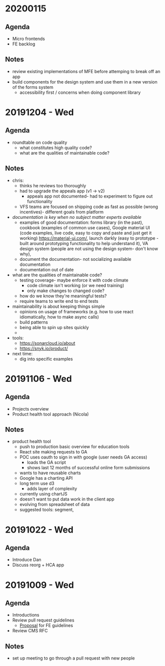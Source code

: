 # 20200115

## Agenda
- Micro frontends
- FE backlog 

## Notes 
- review existing implementations of MFE before attemping to break off an app 
- build components for the design system and use them in a new version of the forms system 
  - accessibility first / concerns when doing component library 

# 20191204 - Wed 

## Agenda 
- roundtable on code quality 
  - what constitutes high quality code? 
  - what are the qualities of maintainable code? 
  
## Notes
- chris: 
  - thinks he reviews too thoroughly 
  - had to upgrade the appeals app (v1 -> v2) 
    - appeals app not documented- had to experiment to figure out functionality 
  - VFS teams are focused on shipping code as fast as possible (wrong incentives)- different goals from platform
- *documentation is key when no subject matter experts available* 
  - examples of good documentation: forms library (in the past), cookbook (examples of common use cases), Google material UI (code examples, live code, easy to copy and paste and just get it working) https://material-ui.com/, launch darkly (easy to prototype - built around prototyping functionality to help understand it), VA design system (people are not using the design system- don't know why), 
  - document the documentation- not socializing available documentation
  - documentation out of date 
- what are the qualities of maintainable code? 
  - testing coverage- maybe enforce it with code climate 
    - code climate isn't working (or we need training) 
    - only make changes to changed code? 
  - how do we know they're meaningful tests? 
  - require teams to write end to end tests 
- maintainability is about keeping things simple 
  - opinions on usage of frameworks (e.g. how to use react idiomatically, how to make async calls) 
  - build patterns
  - being able to spin up sites quickly 
  - 
- tools:
  - https://sonarcloud.io/about
  - https://snyk.io/product/
- next time:
  - dig into specific examples 
  
  

# 20191106 - Wed 

## Agenda
- Projects overview
- Product health tool approach (Nicola) 

## Notes
- product health tool
  - push to production basic overview for education tools 
  - React site making requests to GA 
  - POC uses oauth to sign in with google (user needs GA access) 
    - loads the GA script 
    - shows last 12 months of successful online form submissions 
  - wants to have reusable charts 
  - Google has a charting API 
  - long term use d3
    - adds layer of complexity 
  - currently using chartJS 
  - doesn't want to put data work in the client app 
  - evolving from spreadsheet of data 
  - suggested tools: segment, 

# 20191022 - Wed 

## Agenda
- Introduce Dan
- Discuss reorg + HCA app 

# 20191009 - Wed

## Agenda 

- Introductions 
- Review pull request guidelines 
  - [Proposal](https://github.com/department-of-veterans-affairs/va.gov-team/issues/2283) for FE guidelines 
- Review CMS RFC 

## Notes
- set up meeting to go through a pull request with new people 
